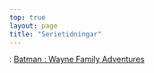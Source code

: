 ```yaml
---
top: true
layout: page
title: "Serietidningar"
---
```



: [Batman : Wayne Family Adventures](https://www.webtoons.com/en/slice-of-life/batman-wayne-family-adventures/list?title_no=3180)

